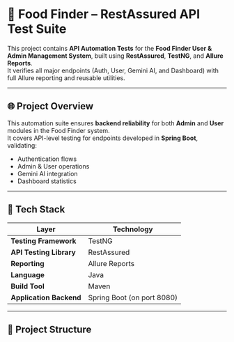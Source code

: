 # 🧪 Food Finder – RestAssured API Test Suite

This project contains **API Automation Tests** for the **Food Finder User & Admin Management System**, built using **RestAssured**, **TestNG**, and **Allure Reports**.  
It verifies all major endpoints (Auth, User, Gemini AI, and Dashboard) with full Allure reporting and reusable utilities.

---

## 🌐 Project Overview

This automation suite ensures **backend reliability** for both **Admin** and **User** modules in the Food Finder system.  
It covers API-level testing for endpoints developed in **Spring Boot**, validating:
- Authentication flows  
- Admin & User operations  
- Gemini AI integration  
- Dashboard statistics  

---

## 🧩 Tech Stack

| Layer | Technology |
|--------|-------------|
| **Testing Framework** | TestNG |
| **API Testing Library** | RestAssured |
| **Reporting** | Allure Reports |
| **Language** | Java |
| **Build Tool** | Maven |
| **Application Backend** | Spring Boot (on port 8080) |

---

## 📁 Project Structure


